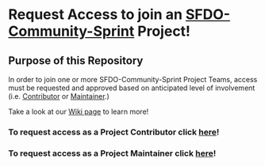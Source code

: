# Request Access to join an [SFDO-Community-Sprint](https://github.com/SFDO-Community-Sprints) Project!

## Purpose of this Repository

In order to join one or more SFDO-Community-Sprint Project Teams, access must be requested and approved based on anticipated level of involvement (i.e. [Contributor](https://github.com/jacebryan/Request-Access/wiki/What-is-a-Project-Contributor%3F) or [Maintainer](https://github.com/jacebryan/Request-Access/wiki/What-is-a-Project-Maintainer%3F).)

Take a look at our [Wiki page](https://github.com/jacebryan/Request-Access/wiki) to learn more!

### To request access as a Project Contributor click [here](https://github.com/jacebryan/Request-Access/issues/new?assignees=jacebryan&labels=Access+-+Contributor&template=contributor-access.md&title=Contributor+Access+Request)!

### To request access as a Project Maintainer click [here](https://github.com/jacebryan/Request-Access/issues/new?assignees=jacebryan&labels=Access+-+Maintainer&template=maintainer-access.md&title=Maintainer+Access+Request)!
